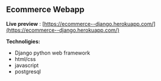 ## Ecommerce Webapp

**Live preview** :
[https://ecommerce--django.herokuapp.com/](https://ecommerce--django.herokuapp.com/)

**Technoligies:**
 - Django python web framework
 - html/css
 - javascript
 - postgresql

